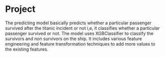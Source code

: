 # Project
The predicting model basically predicts whether a particular passenger survived after the titanic incident or not i,e, it classifies whether a particular passenger survived or not. The model uses XGBClassifier to classify the survivors and non survivors on the ship. It includes various feature engineering and feature transformation techniques to add more values to the existing features.
